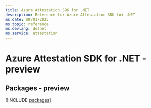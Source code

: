 ```yaml
---
title: Azure Attestation SDK for .NET
description: Reference for Azure Attestation SDK for .NET
ms.date: 08/01/2025
ms.topic: reference
ms.devlang: dotnet
ms.service: attestation
---
```

# Azure Attestation SDK for .NET - preview
## Packages - preview
[!INCLUDE [packages](attestation-index.md)]